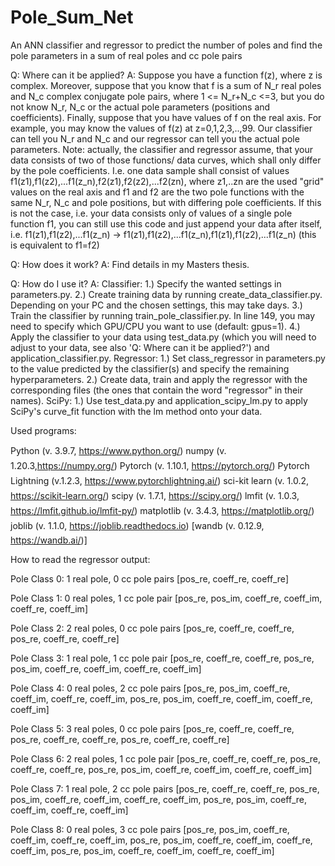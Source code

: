 # Pole_Sum_Net
An ANN classifier and regressor to predict the number of poles and find the pole parameters in a sum of real poles and cc pole pairs

Q: Where can it be applied?
A: Suppose you have a function f(z), where z is complex. 
Moreover, suppose that you know that f is a sum of N_r real poles and N_c complex conjugate pole pairs, where 1 <= N_r+N_c <=3, but you do not know N_r, N_c or the actual pole parameters (positions and coefficients). 
Finally, suppose that you have values of f on the real axis. For example, you may know the values of f(z) at z=0,1,2,3,..,99. 
Our classifier can tell you N_r and N_c and our regressor can tell you the actual pole parameters.
Note: actually, the classifier and regressor assume, that your data consists of two of those functions/ data curves, which shall only differ by the pole coefficients. 
I.e. one data sample shall consist of values f1(z1),f1(z2),...f1(z_n),f2(z1),f2(z2),...f2(zn), where z1,..zn are the used "grid" values on the real axis and f1 and f2 are the two pole functions with the same N_r, N_c and pole positions, but with differing pole coefficients.
If this is not the case, i.e. your data consists only of values of a single pole function f1, you can still use this code and just append your data after itself, i.e. f1(z1),f1(z2),...f1(z_n) -> f1(z1),f1(z2),...f1(z_n),f1(z1),f1(z2),...f1(z_n) (this is equivalent to f1=f2)

Q: How does it work?
A: Find details in my Masters thesis.

Q: How do I use it?
A:
Classifier:
1.) Specify the wanted settings in parameters.py.
2.) Create training data by running create_data_classifier.py. Depending on your PC and the chosen settings, this may take days.
3.) Train the classifier by running train_pole_classifier.py. In line 149, you may need to specify which GPU/CPU you want to use (default: gpus=1).
4.) Apply the classifier to your data using test_data.py (which you will need to adjust to your data, see also 'Q: Where can it be applied?') and application_classifier.py.
Regressor:
1.) Set class_regressor in parameters.py to the value predicted by the classifier(s) and specify the remaining hyperparameters.
2.) Create data, train and apply the regressor with the corresponding files (the ones that contain the word "regressor" in their names).
SciPy:
1.) Use test_data.py and application_scipy_lm.py to apply SciPy's curve_fit function with the lm method onto your data.

Used programs:

Python (v. 3.9.7, https://www.python.org/) 
numpy (v. 1.20.3,https://numpy.org/)
Pytorch (v. 1.10.1, https://pytorch.org/) 
Pytorch Lightning (v.1.2.3, https://www.pytorchlightning.ai/)
sci-kit learn (v. 1.0.2, https://scikit-learn.org/)
scipy (v. 1.7.1, https://scipy.org/) 
lmfit (v. 1.0.3, https://lmfit.github.io/lmfit-py/) 
matplotlib (v. 3.4.3, https://matplotlib.org/) 
joblib (v. 1.1.0, https://joblib.readthedocs.io) 
[wandb (v. 0.12.9, https://wandb.ai/)] 

How to read the regressor output:

Pole Class 0:   1 real pole,    0 cc pole pairs
[pos_re, coeff_re, coeff_re]

Pole Class 1:   0 real poles,   1 cc pole pair
[pos_re, pos_im, coeff_re, coeff_im, coeff_re, coeff_im]

Pole Class 2:   2 real poles,   0 cc pole pairs
[pos_re, coeff_re, coeff_re, 
 pos_re, coeff_re, coeff_re]

Pole Class 3:   1 real pole,    1 cc pole pair
[pos_re, coeff_re, coeff_re,
 pos_re, pos_im, coeff_re, coeff_im, coeff_re, coeff_im]

Pole Class 4:   0 real poles,   2 cc pole pairs
[pos_re, pos_im, coeff_re, coeff_im, coeff_re, coeff_im,
 pos_re, pos_im, coeff_re, coeff_im, coeff_re, coeff_im]

Pole Class 5:   3 real poles,   0 cc pole pairs
[pos_re, coeff_re, coeff_re,
 pos_re, coeff_re, coeff_re,
 pos_re, coeff_re, coeff_re]

Pole Class 6:   2 real poles,   1 cc pole pair
[pos_re, coeff_re, coeff_re,
 pos_re, coeff_re, coeff_re,
 pos_re, pos_im, coeff_re, coeff_im, coeff_re, coeff_im]

Pole Class 7:   1 real pole,    2 cc pole pairs
[pos_re, coeff_re, coeff_re,
 pos_re, pos_im, coeff_re, coeff_im, coeff_re, coeff_im,
 pos_re, pos_im, coeff_re, coeff_im, coeff_re, coeff_im]

Pole Class 8:   0 real poles,   3 cc pole pairs
[pos_re, pos_im, coeff_re, coeff_im, coeff_re, coeff_im,
 pos_re, pos_im, coeff_re, coeff_im, coeff_re, coeff_im,
 pos_re, pos_im, coeff_re, coeff_im, coeff_re, coeff_im]



